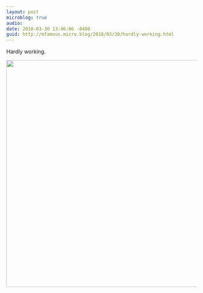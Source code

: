```yaml
---
layout: post
microblog: true
audio: 
date: 2018-03-30 13:46:06 -0400
guid: http://mfamous.micro.blog/2018/03/30/hardly-working.html
---
```

Hardly working. 

<img src="http://mark.famousfamily.com/uploads/2018/aa69c146ea.jpg" width="600" height="600" />
